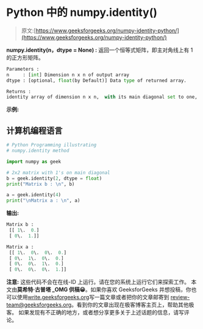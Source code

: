 # Python 中的 numpy.identity()

> 原文:[https://www.geeksforgeeks.org/numpy-identity-python/](https://www.geeksforgeeks.org/numpy-identity-python/)

**numpy.identity(n，dtype = None) :** 返回一个恒等式矩阵，即主对角线上有 1 的正方形矩阵。

```py
Parameters : 
n     : [int] Dimension n x n of output array  
dtype : [optional, float(by Default)] Data type of returned array.  
```

```py
Returns : 
identity array of dimension n x n,  with its main diagonal set to one, and all other elements 0.
```

**示例:**

## 计算机编程语言

```py
# Python Programming illustrating
# numpy.identity method

import numpy as geek

# 2x2 matrix with 1's on main diagonal
b = geek.identity(2, dtype = float)
print("Matrix b : \n", b)

a = geek.identity(4)
print("\nMatrix a : \n", a)
```

**输出:**

```py
Matrix b : 
 [[ 1\.  0.]
 [ 0\.  1.]]

Matrix a : 
 [[ 1\.  0\.  0\.  0.]
 [ 0\.  1\.  0\.  0.]
 [ 0\.  0\.  1\.  0.]
 [ 0\.  0\.  0\.  1.]]
```

**注意:**
这些代码不会在在线-ID 上运行。请在您的系统上运行它们来探索工作。
本文由**莫希特·古普塔 _OMG 供稿😀**。如果你喜欢 GeeksforGeeks 并想投稿，你也可以使用[write.geeksforgeeks.org](https://write.geeksforgeeks.org)写一篇文章或者把你的文章邮寄到 review-team@geeksforgeeks.org。看到你的文章出现在极客博客主页上，帮助其他极客。
如果发现有不正确的地方，或者想分享更多关于上述话题的信息，请写评论。